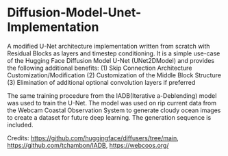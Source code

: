# Diffusion-Model-Unet-Implementation

A modified U-Net architecture implementation written from scratch with Residual Blocks as layers and timestep conditioning. It is a simple use-case of the Hugging Face Diffusion Model U-Net (UNet2DModel) and provides the following additional benefits:
        (1) Skip Connection Architecture Customization/Modification
        (2) Customization of the Middle Block Structure
        (3) Elimination of additional optional convolution layers if preferred

The same training procedure from the IADB(Iterative a-Deblending) model was used to train the U-Net. The model was used on rip current data from the Webcam Coastal Observation System to generate cloudy ocean images to create a dataset for future deep learning. The generation sequence is included.

Credits:
https://github.com/huggingface/diffusers/tree/main,
https://github.com/tchambon/IADB,
https://webcoos.org/
